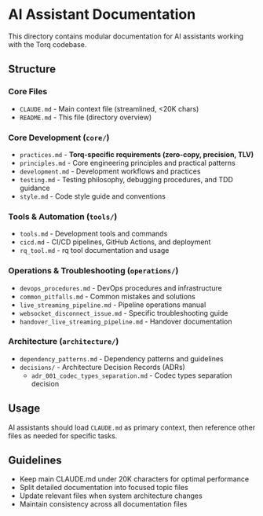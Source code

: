 # AI Assistant Documentation

This directory contains modular documentation for AI assistants working with the Torq codebase.

## Structure

### Core Files
- `CLAUDE.md` - Main context file (streamlined, <20K chars)
- `README.md` - This file (directory overview)

### Core Development (`core/`)
- `practices.md` - **Torq-specific requirements (zero-copy, precision, TLV)**
- `principles.md` - Core engineering principles and practical patterns  
- `development.md` - Development workflows and practices
- `testing.md` - Testing philosophy, debugging procedures, and TDD guidance
- `style.md` - Code style guide and conventions

### Tools & Automation (`tools/`)
- `tools.md` - Development tools and commands
- `cicd.md` - CI/CD pipelines, GitHub Actions, and deployment
- `rq_tool.md` - rq tool documentation and usage

### Operations & Troubleshooting (`operations/`)
- `devops_procedures.md` - DevOps procedures and infrastructure
- `common_pitfalls.md` - Common mistakes and solutions
- `live_streaming_pipeline.md` - Pipeline operations manual
- `websocket_disconnect_issue.md` - Specific troubleshooting guide
- `handover_live_streaming_pipeline.md` - Handover documentation

### Architecture (`architecture/`)
- `dependency_patterns.md` - Dependency patterns and guidelines
- `decisions/` - Architecture Decision Records (ADRs)
  - `adr_001_codec_types_separation.md` - Codec types separation decision

## Usage

AI assistants should load `CLAUDE.md` as primary context, then reference other files as needed for specific tasks.

## Guidelines

- Keep main CLAUDE.md under 20K characters for optimal performance
- Split detailed documentation into focused topic files
- Update relevant files when system architecture changes
- Maintain consistency across all documentation files
